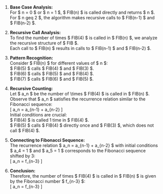 1. **Base Case Analysis:** <br/>
   For $ n = 0 $ or $ n = 1 $, $ FIB(n) $ is called directly and returns $ n $. <br/>
   For $ n geq 2 $, the algorithm makes recursive calls to $ FIB(n-1) $ and $ FIB(n-2) $.

2. **Recursive Call Analysis:**<br/>
   To find the number of times $ FIB(4) $ is called in $ FIB(n) $, we analyze the recursive structure of $ FIB $.<br/>
   Each call to $ FIB(n) $ results in calls to $ FIB(n-1) $ and $ FIB(n-2) $.

3. **Pattern Recognition:**<br/>
   Consider $ FIB(n) $ for different values of $ n $:<br/>
$ FIB(5) $ calls $ FIB(4) $ and $ FIB(3) $.<br/>
$ FIB(6) $ calls $ FIB(5) $ and $ FIB(4) $.<br/>
$ FIB(7) $ calls $ FIB(6) $ and $ FIB(5) $.

4. **Recursive Counting:**<br/>
   Let $ a_n $ be the number of \times $ FIB(4) $ is called in $ FIB(n) $.<br/>
   Observe that $ a_n $ satisfies the recurrence relation similar to the Fibonacci sequence:<br/>
   [
   a_n = a\_{n-1} + a\_{n-2}
   ]
   <br/>
   Initial conditions are crucial:<br/>
   $ FIB(4) $ is called 1 time in $ FIB(4) $.<br/>
$ FIB(5) $ calls $ FIB(4) $ directly once and $ FIB(3) $, which does not call $ FIB(4) $.

5. **Connecting to Fibonacci Sequence:**<br/>
   The recurrence relation $ a_n = a\_{n-1} + a\_{n-2} $ with initial conditions $ a_4 = 1 $ and $ a_5 = 1 $ corresponds to the Fibonacci sequence shifted by 3:<br/>
   [
   a_n = f\_{n-3}
   ]

6. **Conclusion:**<br/>
   Therefore, the number of times $ FIB(4) $ is called in $ FIB(n) $ is given by the Fibonacci number $ f\_{n-3} $:<br/>
   [
   a_n = f\_{n-3}
   ]
